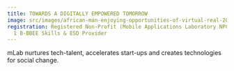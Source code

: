 ```yaml
---
title: TOWARDS A DIGITALLY EMPOWERED TOMORROW
image: src/images/african-man-enjoying-opportunities-of-virtual-real-2021-12-09-18-39-25-utc.jpg
registration: Registered Non-Profit (Mobile Applications Laboratory NPC) & Level
  1 B-BBEE Skills & ESD Provider
---
```

mLab nurtures tech-talent, accelerates start-ups and creates technologies for social change.